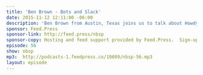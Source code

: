 ```yaml
---
title: 'Ben Brown - Bots and Slack'
date: 2015-11-12 12:11:00 -06:00
description: 'Ben Brown from Austin, Texas joins us to talk about Howdy - a bot he’s building for the popular Slack communications tool.'
sponsor: Feed.Press
sponsor-link: http://feed.press/nbsp
sponsor-copy: Hosting and feed support provided by Feed.Press.  Sign-up today and try FeedPress on a 14 day trial (no contracts or commitments). Use promo code *nbsp* during checkout to get 10% off your first year.
episode: 56
show: nbsp
mp3:  http://podcasts-1.feedpress.co/10609/nbsp-56.mp3
layout: episode
---
```

